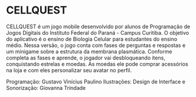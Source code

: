 # CELLQUEST

CELLQUEST é um jogo mobile desenvolvido por alunos de Programação de Jogos Digitais do Instituto Federal do Paraná - Campus Curitiba. O objetivo do aplicativo é
o ensino de Biologia Celular para estudantes do ensino médio. Nessa versão, o jogo conta com fases de perguntas e respostas e um minigame sobre a estrutura da membrana
plasmática. Conforme completa as fases e aprende, o jogador vai desbloqueando itens, conquistando estrelas e moedas. As moedas ele pode comprar acessórios na loja e com eles 
personalizar seu avatar no perfil. 

Programação: Gustavo Vinícius Paulino 
Ilustrações: Design de Interface e Sonorização: Giovanna Trindade

